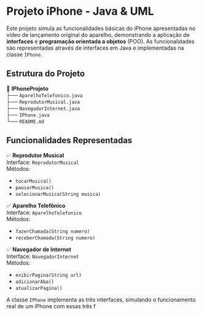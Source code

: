 # Projeto iPhone - Java & UML

Este projeto simula as funcionalidades básicas do iPhone apresentadas no vídeo de lançamento original do aparelho, demonstrando a aplicação de **interfaces** e **programação orientada a objetos** (POO). As funcionalidades são representadas através de interfaces em Java e implementadas na classe `IPhone`.

## Estrutura do Projeto

📁 **IPhoneProjeto**  
├── `AparelhoTelefonico.java`  
├── `ReprodutorMusical.java`  
├── `NavegadorInternet.java`  
├── `IPhone.java`  
└── `README.md`

## Funcionalidades Representadas

✅ **Reprodutor Musical**  
Interface: `ReprodutorMusical`  
Métodos:
- `tocarMusica()`
- `pausarMusica()`
- `selecionarMusica(String musica)`

✅ **Aparelho Telefônico**  
Interface: `AparelhoTelefonico`  
Métodos:
- `fazerChamada(String numero)`
- `receberChamada(String numero)`

✅ **Navegador de Internet**  
Interface: `NavegadorInternet`  
Métodos:
- `exibirPagina(String url)`
- `adicionarAba()`
- `atualizarPagina()`

A classe `IPhone` implementa as três interfaces, simulando o funcionamento real de um iPhone com essas três f
